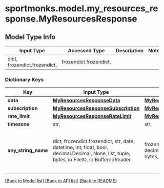 # sportmonks.model.my_resources_response.MyResourcesResponse

## Model Type Info
Input Type | Accessed Type | Description | Notes
------------ | ------------- | ------------- | -------------
dict, frozendict.frozendict,  | frozendict.frozendict,  |  | 

### Dictionary Keys
Key | Input Type | Accessed Type | Description | Notes
------------ | ------------- | ------------- | ------------- | -------------
**data** | [**MyResourcesResponseData**](MyResourcesResponseData.md) | [**MyResourcesResponseData**](MyResourcesResponseData.md) |  | [optional] 
**subscription** | [**MyResourcesResponseSubscription**](MyResourcesResponseSubscription.md) | [**MyResourcesResponseSubscription**](MyResourcesResponseSubscription.md) |  | [optional] 
**rate_limit** | [**MyResourcesResponseRateLimit**](MyResourcesResponseRateLimit.md) | [**MyResourcesResponseRateLimit**](MyResourcesResponseRateLimit.md) |  | [optional] 
**timezone** | str,  | str,  |  | [optional] 
**any_string_name** | dict, frozendict.frozendict, str, date, datetime, int, float, bool, decimal.Decimal, None, list, tuple, bytes, io.FileIO, io.BufferedReader | frozendict.frozendict, str, BoolClass, decimal.Decimal, NoneClass, tuple, bytes, FileIO | any string name can be used but the value must be the correct type | [optional]

[[Back to Model list]](../../README.md#documentation-for-models) [[Back to API list]](../../README.md#documentation-for-api-endpoints) [[Back to README]](../../README.md)

